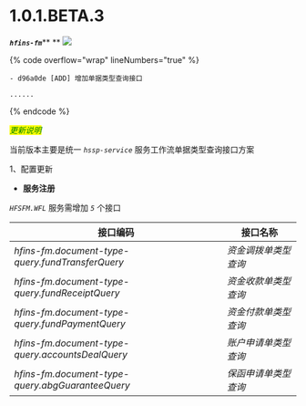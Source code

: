 # 1.0.1.BETA.3

_**`hfins-fm`**_** ** ![](https://img.shields.io/badge/-1.0.1.BETA.3-brightgreen)

{% code overflow="wrap" lineNumbers="true" %}
```log
- d96a0de [ADD] 增加单据类型查询接口

......
```
{% endcode %}



_<mark style="color:green;">更新说明</mark>_

当前版本主要是统一 _`hssp-service`_ 服务工作流单据类型查询接口方案

1、配置更新

* **服务注册**

_`HFSFM.WFL`_ 服务需增加 _`5`_ 个接口

| 接口编码                                             | 接口名称        |
| ------------------------------------------------ | ----------- |
| _hfins-fm.document-type-query.fundTransferQuery_ | _资金调拨单类型查询_ |
| _hfins-fm.document-type-query.fundReceiptQuery_  | _资金收款单类型查询_ |
| _hfins-fm.document-type-query.fundPaymentQuery_  | _资金付款单类型查询_ |
| _hfins-fm.document-type-query.accountsDealQuery_ | _账户申请单类型查询_ |
| _hfins-fm.document-type-query.abgGuaranteeQuery_ | _保函申请单类型查询_ |





